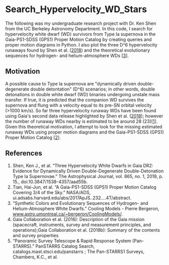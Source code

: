 # Search_Hypervelocity_WD_Stars
The following was my undergraduate research project with Dr. Ken Shen from the UC Berkeley Astronomy Department. In this code, I search for hypervelocity white dwarf (WD) survivors from Type Ia supernova in the Gaia-PS1-SDSS (GPS1) Proper Motion Catalog by creating queries and proper motion diagrams in Python. I also plot the three D^6 hypervelocity runaways found by Shen et al. ([2018](https://iopscience.iop.org/article/10.3847/1538-4357/aad55b)) and the theoretical evolutionary sequences for hydrogen- and helium-atmosphere WDs [[3](http://www.astro.umontreal.ca/~bergeron/CoolingModels/)].   

## Motivation
A possible cause to Type Ia supernova are "dynamically driven double-degenerate double detontation" (D^6) scenarios; in other words, double detonations in double white dwarf (WD) binaries undergoing unstale mass transfer. If true, it is predicted that the companion WD survives the supernova and flung with a velocity equal to its  pre-SN orbital velocity (>1000 km/s). So far three hypervelocity runaway WDs have been found using Gaia's second data release highlighted by Shen et al. ([2018](https://iopscience.iop.org/article/10.3847/1538-4357/aad55b)); however the number of runaway WDs nearby is estimated to be around 28 (23)[[1](https://iopscience.iop.org/article/10.3847/1538-4357/aad55b)]. Given this theoretical motivation, I attempt to look for the missing estimated runaway WDs using proper motion diagrams and the Gaia-PS1-SDSS (GPS1) Proper Motion Catalog [[2](https://dc.zah.uni-heidelberg.de/__system__/dc_tables/show/tableinfo/gps1.main)]. 

## References
1. Shen, Ken J., et al. “Three Hypervelocity White Dwarfs in Gaia DR2: Evidence for Dynamically Driven Double-Degenerate Double-Detonation Type Ia Supernovae.” The Astrophysical Journal, vol. 865, no. 1, 2018, p. 15., doi:10.3847/1538-4357/aad55b. 
2. Tian, Hai-Jun, et al. “A Gaia-PS1-SDSS (GPS1) Proper Motion Catalog Covering 3/4 of the Sky.” NASA/ADS, ui.adsabs.harvard.edu/abs/2017ApJS..232....4T/abstract. 
3. “Synthetic Colors and Evolutionary Sequences of Hydrogen- and Helium-Atmosphere White Dwarfs.” Cooling Models - Pierre Bergeron, www.astro.umontreal.ca/~bergeron/CoolingModels/. 
4. Gaia Collaboration et al. (2016): Description of the Gaia mission (spacecraft, instruments, survey and measurement principles, and operations);Gaia Collaboration et al. (2018b): Summary of the contents and survey properties
5. “Panoramic Survey Telescope &amp; Rapid Response System (Pan-STARRS).” PanSTARRS Catalog Search, catalogs.mast.stsci.edu/panstarrs ; The Pan-STARRS1 Surveys, Chambers, K.C., et al.
